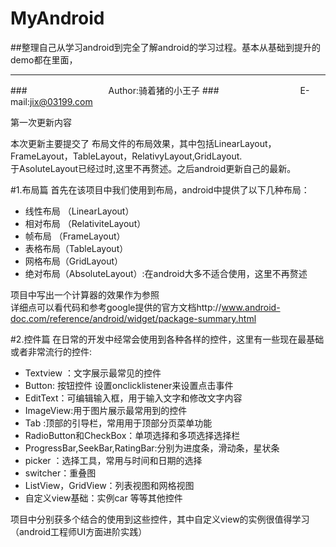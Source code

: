 # MyAndroid
##整理自己从学习android到完全了解android的学习过程。基本从基础到提升的demo都在里面，

****
###　　　　　　　　　  Author:骑着猪的小王子
###　　　　　　　　　 E-mail:jix@03199.com

第一次更新内容

本次更新主要提交了 布局文件的布局效果，其中包括LinearLayout，FrameLayout，TableLayout，RelativyLayout,GridLayout.</br>
于AsoluteLayout已经过时,这里不再赘述。之后android更新自己的最新。

#1.布局篇
  首先在该项目中我们使用到布局，android中提供了以下几种布局：
  * 线性布局 （LinearLayout）
  * 相对布局 （RelativiteLayout）
  * 帧布局 （FrameLayout）
  * 表格布局（TableLayout）
  * 网格布局（GridLayout）
  * 绝对布局（AbsoluteLayout）:在android大多不适合使用，这里不再赘述

项目中写出一个计算器的效果作为参照<br>
详细点可以看代码和参考google提供的官方文档http://www.android-doc.com/reference/android/widget/package-summary.html

#2.控件篇
  在日常的开发中经常会使用到各种各样的控件，这里有一些现在最基础或者非常流行的控件:
  * Textview ：文字展示最常见的控件
  * Button: 按钮控件 设置onclicklistener来设置点击事件
  * EditText：可编辑输入框，用于输入文字和修改文字内容
  * ImageView:用于图片展示最常用到的控件
  * Tab :顶部的引导栏，常用用于顶部分页菜单功能
  * RadioButton和CheckBox：单项选择和多项选择选择栏
  * ProgressBar,SeekBar,RatingBar:分别为进度条，滑动条，星状条
  * picker ：选择工具，常用与时间和日期的选择
  * switcher：重叠图
  * ListView，GridView：列表视图和网格视图
  * 自定义view基础：实例car
  等等其他控件

项目中分别获多个结合的使用到这些控件，其中自定义view的实例很值得学习（android工程师UI方面进阶实践）
  
